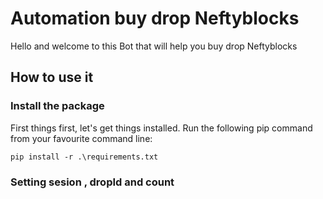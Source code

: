 # Automation buy drop Neftyblocks
Hello and welcome to this Bot that will help you buy drop Neftyblocks
## <a name="how-to-use"></a> How to use it
### Install the package

First things first, let's get things installed. Run the following pip command from your favourite command line:

``pip install -r .\requirements.txt``

### Setting sesion , dropId and count

